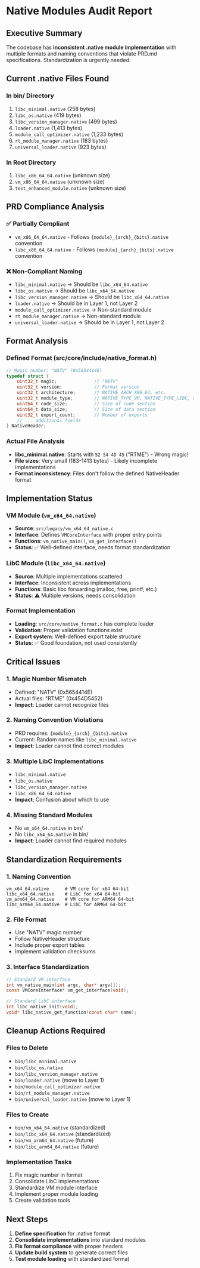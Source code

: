 # Native Modules Audit Report

## Executive Summary

The codebase has **inconsistent .native module implementation** with multiple formats and naming conventions that violate PRD.md specifications. Standardization is urgently needed.

## Current .native Files Found

### In bin/ Directory
1. `libc_minimal.native` (258 bytes)
2. `libc_os.native` (419 bytes)  
3. `libc_version_manager.native` (499 bytes)
4. `loader.native` (1,413 bytes)
5. `module_call_optimizer.native` (1,233 bytes)
6. `rt_module_manager.native` (183 bytes)
7. `universal_loader.native` (923 bytes)

### In Root Directory
1. `libc_x86_64_64.native` (unknown size)
2. `vm_x86_64_64.native` (unknown size)
3. `test_enhanced_module.native` (unknown size)

## PRD Compliance Analysis

### ✅ Partially Compliant
- `vm_x86_64_64.native` - Follows `{module}_{arch}_{bits}.native` convention
- `libc_x86_64_64.native` - Follows `{module}_{arch}_{bits}.native` convention

### ❌ Non-Compliant Naming
- `libc_minimal.native` → Should be `libc_x64_64.native`
- `libc_os.native` → Should be `libc_x64_64.native` 
- `libc_version_manager.native` → Should be `libc_x64_64.native`
- `loader.native` → Should be in Layer 1, not Layer 2
- `module_call_optimizer.native` → Non-standard module
- `rt_module_manager.native` → Non-standard module
- `universal_loader.native` → Should be in Layer 1, not Layer 2

## Format Analysis

### Defined Format (src/core/include/native_format.h)
```c
// Magic number: "NATV" (0x5654414E)
typedef struct {
    uint32_t magic;              // "NATV"
    uint32_t version;            // Format version
    uint32_t architecture;       // NATIVE_ARCH_X86_64, etc.
    uint32_t module_type;        // NATIVE_TYPE_VM, NATIVE_TYPE_LIBC, etc.
    uint64_t code_size;          // Size of code section
    uint64_t data_size;          // Size of data section
    uint32_t export_count;       // Number of exports
    // ... additional fields
} NativeHeader;
```

### Actual File Analysis
- **libc_minimal.native**: Starts with `52 54 4D 45` ("RTME") - Wrong magic!
- **File sizes**: Very small (183-1413 bytes) - Likely incomplete implementations
- **Format inconsistency**: Files don't follow the defined NativeHeader format

## Implementation Status

### VM Module (`vm_x64_64.native`)
- **Source**: `src/legacy/vm_x64_64_native.c`
- **Interface**: Defines `VMCoreInterface` with proper entry points
- **Functions**: `vm_native_main()`, `vm_get_interface()`
- **Status**: ✅ Well-defined interface, needs format standardization

### LibC Module (`libc_x64_64.native`)
- **Source**: Multiple implementations scattered
- **Interface**: Inconsistent across implementations
- **Functions**: Basic libc forwarding (malloc, free, printf, etc.)
- **Status**: ⚠️ Multiple versions, needs consolidation

### Format Implementation
- **Loading**: `src/core/native_format.c` has complete loader
- **Validation**: Proper validation functions exist
- **Export system**: Well-defined export table structure
- **Status**: ✅ Good foundation, not used consistently

## Critical Issues

### 1. Magic Number Mismatch
- Defined: "NATV" (0x5654414E)
- Actual files: "RTME" (0x454D5452)
- **Impact**: Loader cannot recognize files

### 2. Naming Convention Violations
- PRD requires: `{module}_{arch}_{bits}.native`
- Current: Random names like `libc_minimal.native`
- **Impact**: Loader cannot find correct modules

### 3. Multiple LibC Implementations
- `libc_minimal.native`
- `libc_os.native` 
- `libc_version_manager.native`
- `libc_x86_64_64.native`
- **Impact**: Confusion about which to use

### 4. Missing Standard Modules
- No `vm_x64_64.native` in bin/
- No `libc_x64_64.native` in bin/
- **Impact**: Loader cannot find required modules

## Standardization Requirements

### 1. Naming Convention
```
vm_x64_64.native      # VM core for x64 64-bit
libc_x64_64.native    # LibC for x64 64-bit
vm_arm64_64.native    # VM core for ARM64 64-bit
libc_arm64_64.native  # LibC for ARM64 64-bit
```

### 2. File Format
- Use "NATV" magic number
- Follow NativeHeader structure
- Include proper export tables
- Implement validation checksums

### 3. Interface Standardization
```c
// Standard VM interface
int vm_native_main(int argc, char* argv[]);
const VMCoreInterface* vm_get_interface(void);

// Standard LibC interface  
int libc_native_init(void);
void* libc_native_get_function(const char* name);
```

## Cleanup Actions Required

### Files to Delete
- `bin/libc_minimal.native`
- `bin/libc_os.native`
- `bin/libc_version_manager.native`
- `bin/loader.native` (move to Layer 1)
- `bin/module_call_optimizer.native`
- `bin/rt_module_manager.native`
- `bin/universal_loader.native` (move to Layer 1)

### Files to Create
- `bin/vm_x64_64.native` (standardized)
- `bin/libc_x64_64.native` (standardized)
- `bin/vm_arm64_64.native` (future)
- `bin/libc_arm64_64.native` (future)

### Implementation Tasks
1. Fix magic number in format
2. Consolidate LibC implementations
3. Standardize VM module interface
4. Implement proper module loading
5. Create validation tools

## Next Steps

1. **Define specification** for .native format
2. **Consolidate implementations** into standard modules
3. **Fix format compliance** with proper headers
4. **Update build system** to generate correct files
5. **Test module loading** with standardized format
